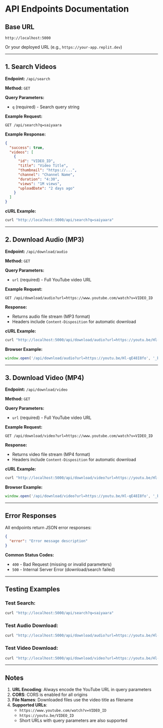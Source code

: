 # API Endpoints Documentation

## Base URL
```
http://localhost:5000
```
Or your deployed URL (e.g., `https://your-app.replit.dev`)

---

## 1. Search Videos

**Endpoint:** `/api/search`

**Method:** `GET`

**Query Parameters:**
- `q` (required) - Search query string

**Example Request:**
```
GET /api/search?q=saiyaara
```

**Example Response:**
```json
{
  "success": true,
  "videos": [
    {
      "id": "VIDEO_ID",
      "title": "Video Title",
      "thumbnail": "https://...",
      "channel": "Channel Name",
      "duration": "4:30",
      "views": "1M views",
      "uploadDate": "2 days ago"
    }
  ]
}
```

**cURL Example:**
```bash
curl "http://localhost:5000/api/search?q=saiyaara"
```

---

## 2. Download Audio (MP3)

**Endpoint:** `/api/download/audio`

**Method:** `GET`

**Query Parameters:**
- `url` (required) - Full YouTube video URL

**Example Request:**
```
GET /api/download/audio?url=https://www.youtube.com/watch?v=VIDEO_ID
```

**Response:**
- Returns audio file stream (MP3 format)
- Headers include `Content-Disposition` for automatic download

**cURL Example:**
```bash
curl "http://localhost:5000/api/download/audio?url=https://youtu.be/Hl-qE48I8fo" -o audio.mp3
```

**Browser Example:**
```javascript
window.open('/api/download/audio?url=https://youtu.be/Hl-qE48I8fo', '_blank');
```

---

## 3. Download Video (MP4)

**Endpoint:** `/api/download/video`

**Method:** `GET`

**Query Parameters:**
- `url` (required) - Full YouTube video URL

**Example Request:**
```
GET /api/download/video?url=https://www.youtube.com/watch?v=VIDEO_ID
```

**Response:**
- Returns video file stream (MP4 format)
- Headers include `Content-Disposition` for automatic download

**cURL Example:**
```bash
curl "http://localhost:5000/api/download/video?url=https://youtu.be/Hl-qE48I8fo" -o video.mp4
```

**Browser Example:**
```javascript
window.open('/api/download/video?url=https://youtu.be/Hl-qE48I8fo', '_blank');
```

---

## Error Responses

All endpoints return JSON error responses:

```json
{
  "error": "Error message description"
}
```

**Common Status Codes:**
- `400` - Bad Request (missing or invalid parameters)
- `500` - Internal Server Error (download/search failed)

---

## Testing Examples

### Test Search:
```bash
curl "http://localhost:5000/api/search?q=saiyaara"
```

### Test Audio Download:
```bash
curl "http://localhost:5000/api/download/audio?url=https://youtu.be/Hl-qE48I8fo" -o test_audio.mp3
```

### Test Video Download:
```bash
curl "http://localhost:5000/api/download/video?url=https://youtu.be/Hl-qE48I8fo" -o test_video.mp4
```

---

## Notes

1. **URL Encoding**: Always encode the YouTube URL in query parameters
2. **CORS**: CORS is enabled for all origins
3. **File Names**: Downloaded files use the video title as filename
4. **Supported URLs**: 
   - `https://www.youtube.com/watch?v=VIDEO_ID`
   - `https://youtu.be/VIDEO_ID`
   - Short URLs with query parameters are also supported
